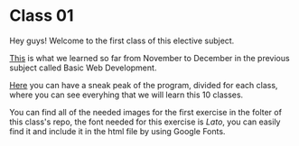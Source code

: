 # Class 01

Hey guys!
Welcome to the first class of this elective subject.

[This](https://docs.google.com/document/d/1zO5IF_Tjk9fuVk2rRqr-TKunwRE8VqJzCxfYtldGzGo/edit?usp=sharing) is what we learned so far from November to December in the previous subject called Basic Web Development.

[Here](https://docs.google.com/document/d/1fma2sHr1yTB5X9AW9s3XXe53EL0oNBs_gv4ryOz0Lic/edit?usp=sharing) you can have a sneak peak of the program, divided for each class, where you can see everyhing that we will learn this 10 classes.

You can find all of the needed images for the first exercise in the folter of this class's repo, the font needed for this exercise is *Lato*, you can easily find it and include it in the html file by using Google Fonts.

